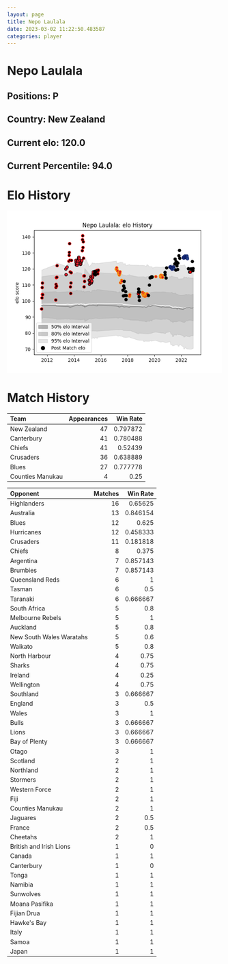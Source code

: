 ```yaml
---  
layout: page  
title: Nepo Laulala  
date: 2023-03-02 11:22:50.483587  
categories: player  
---
```

# Nepo Laulala

## Positions: P

## Country: New Zealand

## Current elo: 120.0

## Current Percentile: 94.0

# Elo History


![elo history](history_NepoLaulala.png)
# Match History


| Team             |   Appearances |   Win Rate |
|:-----------------|--------------:|-----------:|
| New Zealand      |            47 |   0.797872 |
| Canterbury       |            41 |   0.780488 |
| Chiefs           |            41 |   0.52439  |
| Crusaders        |            36 |   0.638889 |
| Blues            |            27 |   0.777778 |
| Counties Manukau |             4 |   0.25     |

| Opponent                 |   Matches |   Win Rate |
|:-------------------------|----------:|-----------:|
| Highlanders              |        16 |   0.65625  |
| Australia                |        13 |   0.846154 |
| Blues                    |        12 |   0.625    |
| Hurricanes               |        12 |   0.458333 |
| Crusaders                |        11 |   0.181818 |
| Chiefs                   |         8 |   0.375    |
| Argentina                |         7 |   0.857143 |
| Brumbies                 |         7 |   0.857143 |
| Queensland Reds          |         6 |   1        |
| Tasman                   |         6 |   0.5      |
| Taranaki                 |         6 |   0.666667 |
| South Africa             |         5 |   0.8      |
| Melbourne Rebels         |         5 |   1        |
| Auckland                 |         5 |   0.8      |
| New South Wales Waratahs |         5 |   0.6      |
| Waikato                  |         5 |   0.8      |
| North Harbour            |         4 |   0.75     |
| Sharks                   |         4 |   0.75     |
| Ireland                  |         4 |   0.25     |
| Wellington               |         4 |   0.75     |
| Southland                |         3 |   0.666667 |
| England                  |         3 |   0.5      |
| Wales                    |         3 |   1        |
| Bulls                    |         3 |   0.666667 |
| Lions                    |         3 |   0.666667 |
| Bay of Plenty            |         3 |   0.666667 |
| Otago                    |         3 |   1        |
| Scotland                 |         2 |   1        |
| Northland                |         2 |   1        |
| Stormers                 |         2 |   1        |
| Western Force            |         2 |   1        |
| Fiji                     |         2 |   1        |
| Counties Manukau         |         2 |   1        |
| Jaguares                 |         2 |   0.5      |
| France                   |         2 |   0.5      |
| Cheetahs                 |         2 |   1        |
| British and Irish Lions  |         1 |   0        |
| Canada                   |         1 |   1        |
| Canterbury               |         1 |   0        |
| Tonga                    |         1 |   1        |
| Namibia                  |         1 |   1        |
| Sunwolves                |         1 |   1        |
| Moana Pasifika           |         1 |   1        |
| Fijian Drua              |         1 |   1        |
| Hawke's Bay              |         1 |   1        |
| Italy                    |         1 |   1        |
| Samoa                    |         1 |   1        |
| Japan                    |         1 |   1        |